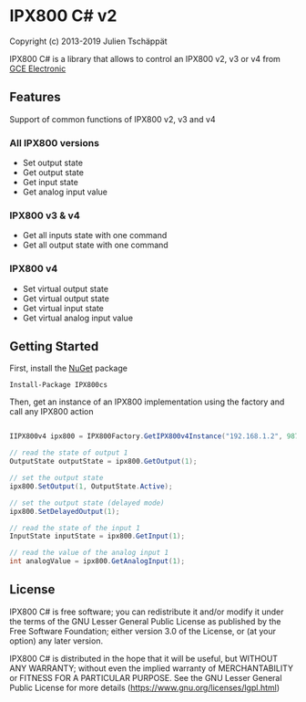 # IPX800 C# v2

Copyright (c) 2013-2019 Julien Tschäppät

IPX800 C# is a library that allows to control an IPX800 v2, v3 or v4 from [GCE Electronic](http://www.gce-electronics.com)

## Features

Support of common functions of IPX800 v2, v3 and v4

### All IPX800 versions
- Set output state
- Get output state
- Get input state
- Get analog input value

### IPX800 v3 & v4

- Get all inputs state with one command
- Get all output state with one command

### IPX800 v4

- Set virtual output state
- Get virtual output state
- Get virtual input state
- Get virtual analog input value

## Getting Started

First, install the [NuGet](https://www.nuget.org/packages/IPX800cs) package

    Install-Package IPX800cs

Then, get an instance of an IPX800 implementation using the factory and call any IPX800 action


```csharp

IIPX800v4 ipx800 = IPX800Factory.GetIPX800v4Instance("192.168.1.2", 9870, IPX800Protocol.M2M, "user", "password");

// read the state of output 1
OutputState outputState = ipx800.GetOutput(1);

// set the output state
ipx800.SetOutput(1, OutputState.Active);

// set the output state (delayed mode)
ipx800.SetDelayedOutput(1);

// read the state of the input 1
InputState inputState = ipx800.GetInput(1);

// read the value of the analog input 1
int analogValue = ipx800.GetAnalogInput(1);
```

## License

IPX800 C# is free software; you can redistribute it and/or modify it under the terms of the GNU Lesser General Public License as published by the Free Software Foundation; either version 3.0 of the License, or (at your option) any later version.

IPX800 C# is distributed in the hope that it will be useful, but WITHOUT ANY WARRANTY; without even the implied warranty of MERCHANTABILITY or FITNESS FOR A PARTICULAR PURPOSE. See the GNU Lesser General Public License for more details (<https://www.gnu.org/licenses/lgpl.html>)
